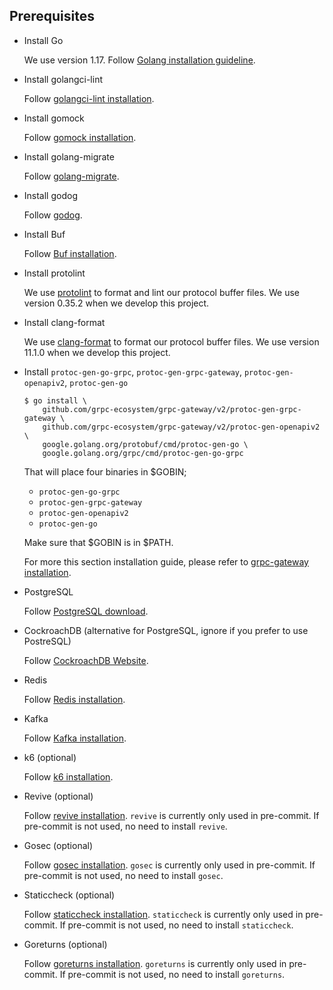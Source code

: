## Prerequisites

- Install Go

    We use version 1.17. Follow [Golang installation guideline](https://golang.org/doc/install).

- Install golangci-lint

    Follow [golangci-lint installation](https://golangci-lint.run/usage/install/).

- Install gomock

    Follow [gomock installation](https://github.com/golang/mock).

- Install golang-migrate

    Follow [golang-migrate](https://github.com/golang-migrate/migrate/blob/master/cmd/migrate/README.md).

- Install godog

    Follow [godog](https://github.com/cucumber/godog/#install).

- Install Buf

    Follow [Buf installation](https://docs.buf.build/installation).

- Install protolint

    We use [protolint](https://github.com/yoheimuta/protolint) to format and lint our protocol buffer files.
    We use version 0.35.2 when we develop this project.

- Install clang-format

    We use [clang-format](https://clang.llvm.org/docs/ClangFormat.html) to format our protocol buffer files.
    We use version 11.1.0 when we develop this project.

- Install `protoc-gen-go-grpc`, `protoc-gen-grpc-gateway`, `protoc-gen-openapiv2`, `protoc-gen-go`

    ```
    $ go install \
        github.com/grpc-ecosystem/grpc-gateway/v2/protoc-gen-grpc-gateway \
        github.com/grpc-ecosystem/grpc-gateway/v2/protoc-gen-openapiv2 \
        google.golang.org/protobuf/cmd/protoc-gen-go \
        google.golang.org/grpc/cmd/protoc-gen-go-grpc
    ```

    That will place four binaries in $GOBIN;

    - `protoc-gen-go-grpc`
    - `protoc-gen-grpc-gateway`
    - `protoc-gen-openapiv2`
    - `protoc-gen-go`

    Make sure that $GOBIN is in $PATH.

    For more this section installation guide, please refer to [grpc-gateway installation](https://github.com/grpc-ecosystem/grpc-gateway#installation).

- PostgreSQL

    Follow [PostgreSQL download](https://www.postgresql.org/download/).

- CockroachDB (alternative for PostgreSQL, ignore if you prefer to use PostreSQL)

    Follow [CockroachDB Website](https://www.cockroachlabs.com/docs/cockroachcloud/quickstart.html).

- Redis

    Follow [Redis installation](https://redis.io/topics/quickstart).

- Kafka

    Follow [Kafka installation](https://kafka.apache.org/quickstart).

- k6 (optional)

    Follow [k6 installation](https://k6.io/docs/getting-started/installation/).

- Revive (optional)

    Follow [revive installation](https://github.com/mgechev/revive#installation).
    `revive` is currently only used in pre-commit. If pre-commit is not used, no need to install `revive`.

- Gosec (optional)

    Follow [gosec installation](https://github.com/securego/gosec#install).
    `gosec` is currently only used in pre-commit. If pre-commit is not used, no need to install `gosec`.

- Staticcheck (optional)

    Follow [staticcheck installation](https://staticcheck.io/docs/getting-started/#installation).
    `staticcheck` is currently only used in pre-commit. If pre-commit is not used, no need to install `staticcheck`.

- Goreturns (optional)

    Follow [goreturns installation](https://github.com/sqs/goreturns).
    `goreturns` is currently only used in pre-commit. If pre-commit is not used, no need to install `goreturns`.
